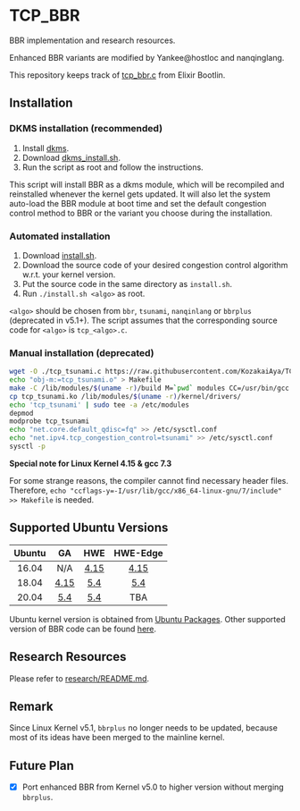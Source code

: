 # TCP_BBR

BBR implementation and research resources.

Enhanced BBR variants are modified by Yankee@hostloc and nanqinglang.

This repository keeps track of [tcp_bbr.c](https://elixir.bootlin.com/linux/latest/source/net/ipv4/tcp_bbr.c) from Elixir Bootlin.

## Installation

### DKMS installation (recommended)

1. Install [dkms](https://packages.ubuntu.com/search?suite=all&arch=amd64&searchon=names&keywords=dkms).
2. Download [dkms_install.sh](https://raw.githubusercontent.com/KozakaiAya/TCP_BBR/master/script/dkms_install.sh).
3. Run the script as root and follow the instructions.

This script will install BBR as a dkms module, which will be recompiled and reinstalled whenever the kernel gets updated. It will also let the system auto-load the BBR module at boot time and set the default congestion control method to BBR or the variant you choose during the installation.

### Automated installation

1. Download [install.sh](https://raw.githubusercontent.com/KozakaiAya/TCP_BBR/master/script/install.sh).
2. Download the source code of your desired congestion control algorithm w.r.t. your kernel version.
3. Put the source code in the same directory as `install.sh`.
4. Run `./install.sh <algo>` as root.

`<algo>` should be chosen from `bbr`, `tsunami`, `nanqinlang` or `bbrplus` (deprecated in v5.1+). The script assumes that the corresponding source code for `<algo>` is `tcp_<algo>.c`.

### Manual installation (deprecated)

```Bash
wget -O ./tcp_tsunami.c https://raw.githubusercontent.com/KozakaiAya/TCP_BBR/master/code/v5.5/tcp_tsunami.c
echo "obj-m:=tcp_tsunami.o" > Makefile
make -C /lib/modules/$(uname -r)/build M=`pwd` modules CC=/usr/bin/gcc
cp tcp_tsunami.ko /lib/modules/$(uname -r)/kernel/drivers/
echo 'tcp_tsunami' | sudo tee -a /etc/modules
depmod
modprobe tcp_tsunami
echo "net.core.default_qdisc=fq" >> /etc/sysctl.conf
echo "net.ipv4.tcp_congestion_control=tsunami" >> /etc/sysctl.conf
sysctl -p
```

**Special note for Linux Kernel 4.15 & gcc 7.3**

For some strange reasons, the compiler cannot find necessary header files. Therefore, ```echo "ccflags-y=-I/usr/lib/gcc/x86_64-linux-gnu/7/include" >> Makefile``` is needed.

## Supported Ubuntu Versions

| Ubuntu |  GA  |  HWE | HWE-Edge |
|:------:|:----:|:----:|:--------:|
|  16.04 | N/A                                                                  | [4.15](https://github.com/KozakaiAya/TCP_BBR/tree/master/code/v4.15)  | [4.15](https://github.com/KozakaiAya/TCP_BBR/tree/master/code/v4.15)  |
|  18.04 | [4.15](https://github.com/KozakaiAya/TCP_BBR/tree/master/code/v4.15) | [5.4](https://github.com/KozakaiAya/TCP_BBR/tree/master/code/v5.4)    | [5.4](https://github.com/KozakaiAya/TCP_BBR/tree/master/code/v5.4)    |
|  20.04 | [5.4](https://github.com/KozakaiAya/TCP_BBR/tree/master/code/v5.4)   | [5.4](https://github.com/KozakaiAya/TCP_BBR/tree/master/code/v5.4)    | TBA   |

Ubuntu kernel version is obtained from [Ubuntu Packages](https://packages.ubuntu.com/search?suite=all&arch=arm64&searchon=names&keywords=linux-generic). Other supported version of BBR code can be found [here](https://github.com/KozakaiAya/TCP_BBR/tree/master/code).

## Research Resources

Please refer to [research/README.md](https://github.com/KozakaiAya/TCP_BBR/blob/master/research/README.md).

## Remark

Since Linux Kernel v5.1, `bbrplus` no longer needs to be updated, because most of its ideas have been merged to the mainline kernel.

## Future Plan

- [X] Port enhanced BBR from Kernel v5.0 to higher version without merging `bbrplus`.